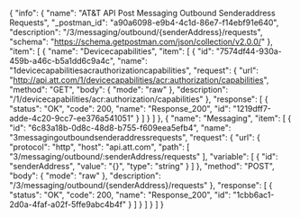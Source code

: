 {
  "info": {
    "name": "AT&T API Post Messaging Outbound Senderaddress Requests",
    "_postman_id": "a90a6098-e9b4-4c1d-86e7-f14ebf91e640",
    "description": "/3/messaging/outbound/{senderAddress}/requests",
    "schema": "https://schema.getpostman.com/json/collection/v2.0.0/"
  },
  "item": [
    {
      "name": "Devicecapabilities",
      "item": [
        {
          "id": "7574df44-930a-459b-a46c-b5a1dd6c9a4c",
          "name": "1devicecapabilitiesacrauthorizationcapabilities",
          "request": {
            "url": "http://api.att.com/1/devicecapabilities/acr:authorization/capabilities",
            "method": "GET",
            "body": {
              "mode": "raw"
            },
            "description": "/1/devicecapabilities/acr:authorization/capabilities"
          },
          "response": [
            {
              "status": "OK",
              "code": 200,
              "name": "Response_200",
              "id": "1219dff7-adde-4c20-9cc7-ee376a541051"
            }
          ]
        }
      ]
    },
    {
      "name": "Messaging",
      "item": [
        {
          "id": "6c83a18b-0d8c-48d8-b755-f609eea5efb4",
          "name": "3messagingoutboundsenderaddressrequests",
          "request": {
            "url": {
              "protocol": "http",
              "host": "api.att.com",
              "path": [
                "3/messaging/outbound/:senderAddress/requests"
              ],
              "variable": [
                {
                  "id": "senderAddress",
                  "value": "{}",
                  "type": "string"
                }
              ]
            },
            "method": "POST",
            "body": {
              "mode": "raw"
            },
            "description": "/3/messaging/outbound/{senderAddress}/requests"
          },
          "response": [
            {
              "status": "OK",
              "code": 200,
              "name": "Response_200",
              "id": "1cbb6ac1-2d0a-4faf-a02f-5ffe9abc4b4f"
            }
          ]
        }
      ]
    }
  ]
}